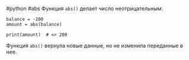 #python #abs
Функция `abs()` делает число неотрицательным:

```
balance = -200
amount = abs(balance)

print(amount)  # => 200
```
Функция `abs()` вернула новые данные, но не изменила переданные в нее.

